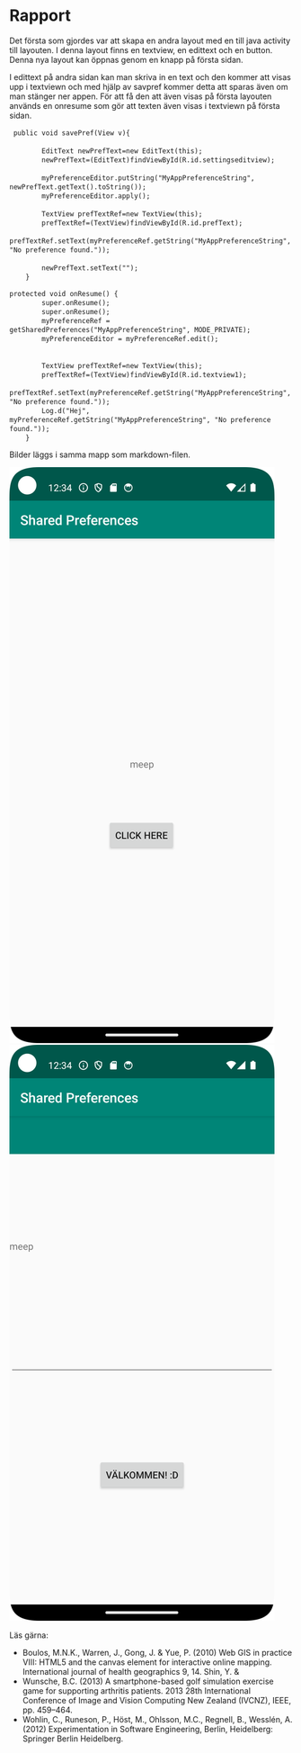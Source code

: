 
# Rapport
Det första som gjordes var att skapa en andra layout med en till java activity till layouten. I denna layout finns en textview, en edittext och en button.
Denna nya layout kan öppnas genom en knapp på första sidan.

I edittext på andra sidan kan man skriva in en text och den kommer att visas upp i textviewn och med hjälp av savpref kommer detta att sparas även om man stänger ner appen. 
För att få den att även visas på första layouten används en onresume som gör att texten även visas i textviewn på första sidan. 
```
 public void savePref(View v){

        EditText newPrefText=new EditText(this);
        newPrefText=(EditText)findViewById(R.id.settingseditview);

        myPreferenceEditor.putString("MyAppPreferenceString", newPrefText.getText().toString());
        myPreferenceEditor.apply();

        TextView prefTextRef=new TextView(this);
        prefTextRef=(TextView)findViewById(R.id.prefText);
        prefTextRef.setText(myPreferenceRef.getString("MyAppPreferenceString", "No preference found."));

        newPrefText.setText("");
    }
```

```
protected void onResume() {
        super.onResume();
        super.onResume();
        myPreferenceRef = getSharedPreferences("MyAppPreferenceString", MODE_PRIVATE);
        myPreferenceEditor = myPreferenceRef.edit();


        TextView prefTextRef=new TextView(this);
        prefTextRef=(TextView)findViewById(R.id.textview1);
        prefTextRef.setText(myPreferenceRef.getString("MyAppPreferenceString", "No preference found."));
        Log.d("Hej", myPreferenceRef.getString("MyAppPreferenceString", "No preference found."));
    }

```

Bilder läggs i samma mapp som markdown-filen.

![](firstimg.png)
![](secondimg.png)

Läs gärna:

- Boulos, M.N.K., Warren, J., Gong, J. & Yue, P. (2010) Web GIS in practice VIII: HTML5 and the canvas element for interactive online mapping. International journal of health geographics 9, 14. Shin, Y. &
- Wunsche, B.C. (2013) A smartphone-based golf simulation exercise game for supporting arthritis patients. 2013 28th International Conference of Image and Vision Computing New Zealand (IVCNZ), IEEE, pp. 459–464.
- Wohlin, C., Runeson, P., Höst, M., Ohlsson, M.C., Regnell, B., Wesslén, A. (2012) Experimentation in Software Engineering, Berlin, Heidelberg: Springer Berlin Heidelberg.

